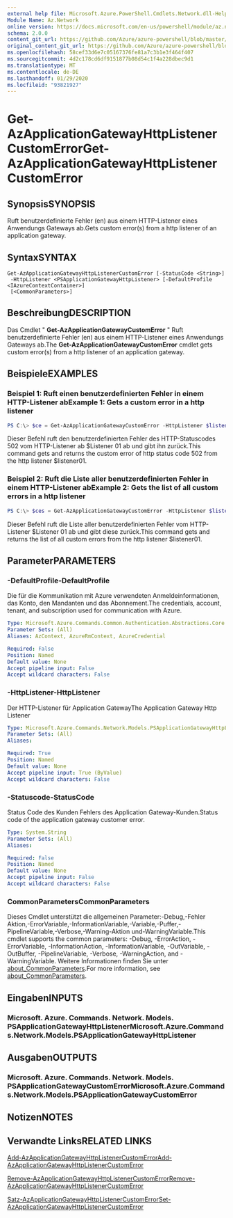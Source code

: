 ```yaml
---
external help file: Microsoft.Azure.PowerShell.Cmdlets.Network.dll-Help.xml
Module Name: Az.Network
online version: https://docs.microsoft.com/en-us/powershell/module/az.network/get-azapplicationgatewayhttplistenercustomerror
schema: 2.0.0
content_git_url: https://github.com/Azure/azure-powershell/blob/master/src/Network/Network/help/Get-AzApplicationGatewayHttpListenerCustomError.md
original_content_git_url: https://github.com/Azure/azure-powershell/blob/master/src/Network/Network/help/Get-AzApplicationGatewayHttpListenerCustomError.md
ms.openlocfilehash: 58cef33d6e7c05167376fe81a7c3b1e3f464f407
ms.sourcegitcommit: 4d2c178cd6df9151877b08d54c1f4a228dbec9d1
ms.translationtype: MT
ms.contentlocale: de-DE
ms.lasthandoff: 01/29/2020
ms.locfileid: "93821927"
---
```

# <span data-ttu-id="9fca0-101">Get-AzApplicationGatewayHttpListenerCustomError</span><span class="sxs-lookup"><span data-stu-id="9fca0-101">Get-AzApplicationGatewayHttpListenerCustomError</span></span>

## <span data-ttu-id="9fca0-102">Synopsis</span><span class="sxs-lookup"><span data-stu-id="9fca0-102">SYNOPSIS</span></span>
<span data-ttu-id="9fca0-103">Ruft benutzerdefinierte Fehler (en) aus einem HTTP-Listener eines Anwendungs Gateways ab.</span><span class="sxs-lookup"><span data-stu-id="9fca0-103">Gets custom error(s) from a http listener of an application gateway.</span></span>

## <span data-ttu-id="9fca0-104">Syntax</span><span class="sxs-lookup"><span data-stu-id="9fca0-104">SYNTAX</span></span>

```
Get-AzApplicationGatewayHttpListenerCustomError [-StatusCode <String>]
 -HttpListener <PSApplicationGatewayHttpListener> [-DefaultProfile <IAzureContextContainer>]
 [<CommonParameters>]
```

## <span data-ttu-id="9fca0-105">Beschreibung</span><span class="sxs-lookup"><span data-stu-id="9fca0-105">DESCRIPTION</span></span>
<span data-ttu-id="9fca0-106">Das Cmdlet " **Get-AzApplicationGatewayCustomError** " Ruft benutzerdefinierte Fehler (en) aus einem HTTP-Listener eines Anwendungs Gateways ab.</span><span class="sxs-lookup"><span data-stu-id="9fca0-106">The **Get-AzApplicationGatewayCustomError** cmdlet gets custom error(s) from a http listener of an application gateway.</span></span>

## <span data-ttu-id="9fca0-107">Beispiele</span><span class="sxs-lookup"><span data-stu-id="9fca0-107">EXAMPLES</span></span>

### <span data-ttu-id="9fca0-108">Beispiel 1: Ruft einen benutzerdefinierten Fehler in einem HTTP-Listener ab</span><span class="sxs-lookup"><span data-stu-id="9fca0-108">Example 1: Gets a custom error in a http listener</span></span>
```powershell
PS C:\> $ce = Get-AzApplicationGatewayCustomError -HttpListener $listener01 -StatusCode HttpStatus502
```

<span data-ttu-id="9fca0-109">Dieser Befehl ruft den benutzerdefinierten Fehler des HTTP-Statuscodes 502 vom HTTP-Listener ab $Listener 01 ab und gibt ihn zurück.</span><span class="sxs-lookup"><span data-stu-id="9fca0-109">This command gets and returns the custom error of http status code 502 from the http listener $listener01.</span></span>

### <span data-ttu-id="9fca0-110">Beispiel 2: Ruft die Liste aller benutzerdefinierten Fehler in einem HTTP-Listener ab</span><span class="sxs-lookup"><span data-stu-id="9fca0-110">Example 2: Gets the list of all custom errors in a http listener</span></span>
```powershell
PS C:\> $ces = Get-AzApplicationGatewayCustomError -HttpListener $listener01
```

<span data-ttu-id="9fca0-111">Dieser Befehl ruft die Liste aller benutzerdefinierten Fehler vom HTTP-Listener $Listener 01 ab und gibt diese zurück.</span><span class="sxs-lookup"><span data-stu-id="9fca0-111">This command gets and returns the list of all custom errors from the http listener $listener01.</span></span>

## <span data-ttu-id="9fca0-112">Parameter</span><span class="sxs-lookup"><span data-stu-id="9fca0-112">PARAMETERS</span></span>

### <span data-ttu-id="9fca0-113">-DefaultProfile</span><span class="sxs-lookup"><span data-stu-id="9fca0-113">-DefaultProfile</span></span>
<span data-ttu-id="9fca0-114">Die für die Kommunikation mit Azure verwendeten Anmeldeinformationen, das Konto, den Mandanten und das Abonnement.</span><span class="sxs-lookup"><span data-stu-id="9fca0-114">The credentials, account, tenant, and subscription used for communication with Azure.</span></span>

```yaml
Type: Microsoft.Azure.Commands.Common.Authentication.Abstractions.Core.IAzureContextContainer
Parameter Sets: (All)
Aliases: AzContext, AzureRmContext, AzureCredential

Required: False
Position: Named
Default value: None
Accept pipeline input: False
Accept wildcard characters: False
```

### <span data-ttu-id="9fca0-115">-HttpListener</span><span class="sxs-lookup"><span data-stu-id="9fca0-115">-HttpListener</span></span>
<span data-ttu-id="9fca0-116">Der HTTP-Listener für Application Gateway</span><span class="sxs-lookup"><span data-stu-id="9fca0-116">The Application Gateway Http Listener</span></span>

```yaml
Type: Microsoft.Azure.Commands.Network.Models.PSApplicationGatewayHttpListener
Parameter Sets: (All)
Aliases:

Required: True
Position: Named
Default value: None
Accept pipeline input: True (ByValue)
Accept wildcard characters: False
```

### <span data-ttu-id="9fca0-117">-Statuscode</span><span class="sxs-lookup"><span data-stu-id="9fca0-117">-StatusCode</span></span>
<span data-ttu-id="9fca0-118">Status Code des Kunden Fehlers des Application Gateway-Kunden.</span><span class="sxs-lookup"><span data-stu-id="9fca0-118">Status code of the application gateway customer error.</span></span>

```yaml
Type: System.String
Parameter Sets: (All)
Aliases:

Required: False
Position: Named
Default value: None
Accept pipeline input: False
Accept wildcard characters: False
```

### <span data-ttu-id="9fca0-119">CommonParameters</span><span class="sxs-lookup"><span data-stu-id="9fca0-119">CommonParameters</span></span>
<span data-ttu-id="9fca0-120">Dieses Cmdlet unterstützt die allgemeinen Parameter:-Debug,-Fehler Aktion,-ErrorVariable,-InformationVariable,-Variable,-Puffer,-PipelineVariable,-Verbose,-Warning-Aktion und-WarningVariable.</span><span class="sxs-lookup"><span data-stu-id="9fca0-120">This cmdlet supports the common parameters: -Debug, -ErrorAction, -ErrorVariable, -InformationAction, -InformationVariable, -OutVariable, -OutBuffer, -PipelineVariable, -Verbose, -WarningAction, and -WarningVariable.</span></span> <span data-ttu-id="9fca0-121">Weitere Informationen finden Sie unter [about_CommonParameters](https://go.microsoft.com/fwlink/?LinkID=113216).</span><span class="sxs-lookup"><span data-stu-id="9fca0-121">For more information, see [about_CommonParameters](https://go.microsoft.com/fwlink/?LinkID=113216).</span></span>

## <span data-ttu-id="9fca0-122">Eingaben</span><span class="sxs-lookup"><span data-stu-id="9fca0-122">INPUTS</span></span>

### <span data-ttu-id="9fca0-123">Microsoft. Azure. Commands. Network. Models. PSApplicationGatewayHttpListener</span><span class="sxs-lookup"><span data-stu-id="9fca0-123">Microsoft.Azure.Commands.Network.Models.PSApplicationGatewayHttpListener</span></span>

## <span data-ttu-id="9fca0-124">Ausgaben</span><span class="sxs-lookup"><span data-stu-id="9fca0-124">OUTPUTS</span></span>

### <span data-ttu-id="9fca0-125">Microsoft. Azure. Commands. Network. Models. PSApplicationGatewayCustomError</span><span class="sxs-lookup"><span data-stu-id="9fca0-125">Microsoft.Azure.Commands.Network.Models.PSApplicationGatewayCustomError</span></span>

## <span data-ttu-id="9fca0-126">Notizen</span><span class="sxs-lookup"><span data-stu-id="9fca0-126">NOTES</span></span>

## <span data-ttu-id="9fca0-127">Verwandte Links</span><span class="sxs-lookup"><span data-stu-id="9fca0-127">RELATED LINKS</span></span>

[<span data-ttu-id="9fca0-128">Add-AzApplicationGatewayHttpListenerCustomError</span><span class="sxs-lookup"><span data-stu-id="9fca0-128">Add-AzApplicationGatewayHttpListenerCustomError</span></span>](./Add-AzApplicationGatewayHttpListenerCustomError.md)

[<span data-ttu-id="9fca0-129">Remove-AzApplicationGatewayHttpListenerCustomError</span><span class="sxs-lookup"><span data-stu-id="9fca0-129">Remove-AzApplicationGatewayHttpListenerCustomError</span></span>](./Remove-AzApplicationGatewayHttpListenerCustomError.md)

[<span data-ttu-id="9fca0-130">Satz-AzApplicationGatewayHttpListenerCustomError</span><span class="sxs-lookup"><span data-stu-id="9fca0-130">Set-AzApplicationGatewayHttpListenerCustomError</span></span>](./Set-AzApplicationGatewayHttpListenerCustomError.md)
